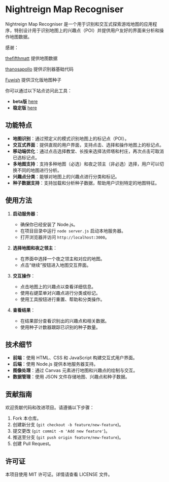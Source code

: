 # Nightreign Map Recogniser

Nightreign Map Recogniser 是一个用于识别和交互式探索游戏地图的应用程序，特别设计用于识别地图上的兴趣点（POI）并提供用户友好的界面来分析和操作地图数据。

感谢：

[thefifthmatt](https://github.com/thefifthmatt) 提供地图数据

[thanosapollo](https://github.com/thanosapollo) 提供识别器基础代码

[Fuwish](https://space.bilibili.com/46397427) 提供汉化版地图种子


你可以通过以下站点访问此工具：
- **beta版** [here](https://liqixian19970305.github.io/nightreign-mapseed-recogniser/)
- **稳定版** [here](https://dsm.lixiangzj.xyz:7443/nightreign-mapseed-recogniser-master/)

## 功能特点

- **地图识别**：通过预定义的模式识别地图上的标记点（POI）。
- **交互式界面**：提供直观的用户界面，支持点击、选择和操作地图上的标记点。
- **移动端优化**：通过点击选择教堂、长按来选择法师塔和村庄，再次点击可取消已选标记点。
- **多地图支持**：支持多种地图（必选）和夜之领主（非必选）选择，用户可以切换不同的地图进行分析。
- **兴趣点分类**：能够对地图上的兴趣点进行分类和标记。
- **种子数据支持**：支持加载和分析种子数据，帮助用户识别特定的地图特征。

## 使用方法

1. **启动服务器**：
   - 确保你已经安装了 Node.js。
   - 在项目目录中运行 `node server.js` 启动本地服务器。
   - 打开浏览器并访问 `http://localhost:3000`。

2. **选择地图和夜之领主**：
   - 在界面中选择一个夜之领主和对应的地图。
   - 点击“继续”按钮进入地图交互界面。

3. **交互操作**：
   - 点击地图上的兴趣点以查看详细信息。
   - 使用右键菜单对兴趣点进行分类或标记。
   - 使用工具按钮进行重置、帮助和分类操作。

4. **查看结果**：
   - 在结果部分查看识别出的兴趣点和相关数据。
   - 使用种子计数器跟踪已识别的种子数量。

## 技术细节

- **前端**：使用 HTML、CSS 和 JavaScript 构建交互式用户界面。
- **后端**：使用 Node.js 提供本地服务器支持。
- **图像处理**：通过 Canvas 元素进行地图和兴趣点的绘制与交互。
- **数据管理**：使用 JSON 文件存储地图、兴趣点和种子数据。

## 贡献指南

欢迎贡献代码和改进项目。请遵循以下步骤：

1. Fork 本仓库。
2. 创建新分支 (`git checkout -b feature/new-feature`)。
3. 提交更改 (`git commit -m 'Add new feature'`)。
4. 推送至分支 (`git push origin feature/new-feature`)。
5. 创建 Pull Request。

## 许可证

本项目使用 MIT 许可证。详情请查看 LICENSE 文件。